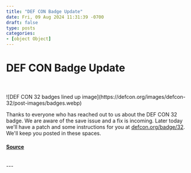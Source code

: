 ```yaml
---
title: "DEF CON Badge Update"
date: Fri, 09 Aug 2024 11:31:39 -0700
draft: false
type: posts
categories: 
- [object Object]
---
```

# DEF CON Badge Update

<br/>

<br/>
![DEF CON 32 badges lined up image](https://defcon.org/images/defcon-32/post-images/badges.webp)  

Thanks to everyone who has reached out to us about the DEF CON 32 badge. We are aware of the save issue and a fix is incoming. Later today we'll have a patch and some instructions for you at [defcon.org/badge/32](https://defcon.org/badge/32). We'll keep you posted in these spaces.

#### [Source](https://defcon.org/badge/32/)

<br/>
---

